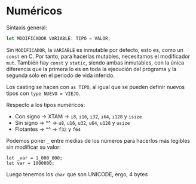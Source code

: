# Numéricos

Sintaxis general:

```rust
let MODIFICADOR VARIABLE: TIPO = VALOR;
```

Sin `MODIFICADOR`, la `VARIABLE` es inmutable por defecto, esto es, como un `const` en C. Por tanto, para hacerlas mutables, necesitamos el modificador `mut`. También hay `const` y `static`, siendo ambas inmutables, con la única diferencia que la primera lo es en toda la ejecución del programa y la segunda sólo en el periodo de vida inferido.

Los casting se hacen con `as TIPO`, al igual que se pueden definir nuevos tipos con `type NUEVO = VIEJO`.

Respecto a los tipos numéricos:

- Con signo -> XTAM -> `i8`, `i16`, `i32`, `i64`, `i128` y `isize`
- Sin signo -> ^^   -> `u8`, `u16`, `u32`, `u64`, `u128` y `usize`
- Flotantes -> ^^   -> `f32` y `f64`

Podemos poner `_` entre medias de los números para hacerlos más legibles sin modificar su valor:

```rust, ignore
let _var = 1_000_000;
let var = 1000000;
```

Luego tenemos los `char` que son UNICODE, ergo, 4 bytes

